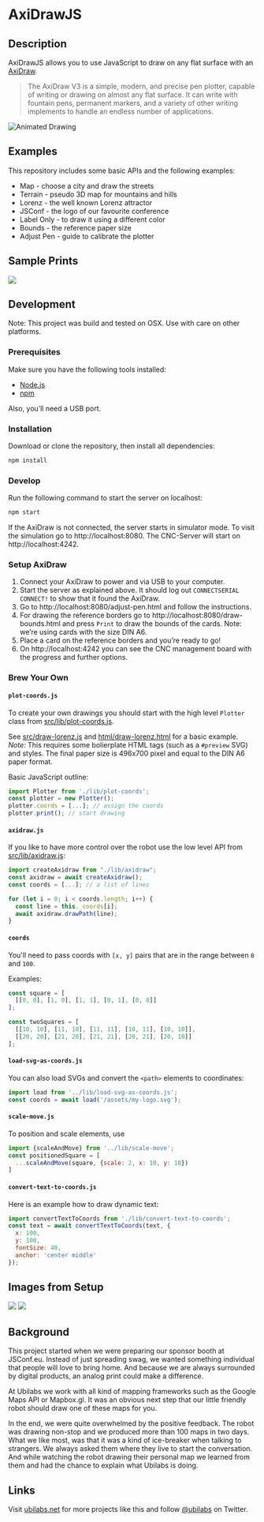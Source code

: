 # AxiDrawJS

## Description

AxiDrawJS allows you to use JavaScript to draw on any flat surface with an [AxiDraw](https://www.axidraw.com/).

> The AxiDraw V3 is a simple, modern, and precise pen plotter, capable of writing or drawing on almost any flat surface. It can write with fountain pens, permanent markers, and a variety of other writing implements to handle an endless number of applications.

![Animated Drawing](images/drawing.gif)

## Examples

This repository includes some basic APIs and the following examples:

* Map - choose a city and draw the streets
* Terrain - pseudo 3D map for mountains and hills
* Lorenz - the well known Lorenz attractor
* JSConf - the logo of our favourite conference
* Label Only - to draw it using a different color 
* Bounds - the reference paper size
* Adjust Pen - guide to calibrate the plotter

## Sample Prints

![](images/examples.jpg)

## Development

Note: This project was build and tested on OSX. Use with care on other platforms.

### Prerequisites

Make sure you have the following tools installed:

* [Node.js](https://nodejs.org/)
* [npm](https://www.npmjs.com/)

Also, you’ll need a USB port.

### Installation

Download or clone the repository, then install all dependencies:

```sh
npm install
```

### Develop

Run the following command to start the server on localhost:

```sh
npm start
```

If the AxiDraw is not connected, the server starts in simulator mode. To visit the simulation go to http://localhost:8080. The CNC-Server will start on http://localhost:4242.

### Setup AxiDraw

1. Connect your AxiDraw to power and via USB to your computer.
1. Start the server as explained above. It should log out `CONNECTSERIAL CONNECT!` to show that it found the AxiDraw.
1. Go to http://localhost:8080/adjust-pen.html and follow the instructions.
1. For drawing the reference borders go to http://localhost:8080/draw-bounds.html and press `Print` to draw the bounds of the cards. Note: we’re using cards with the size DIN A6.
1. Place a card on the reference borders and you’re ready to go!
1. On http://localhost:4242 you can see the CNC management board with the progress and further options.


### Brew Your Own

#### `plot-coords.js`

To create your own drawings you should start with the high level `Plotter` class from [src/lib/plot-coords.js](/src/lib/plot-coords.js). 

See [src/draw-lorenz.js](/src/draw-lorenz.js) and [html/draw-lorenz.html](/html/draw-lorenz.html) for a basic example. _Note:_ This requires some bolierplate HTML tags (such as a `#preview` SVG) and styles. The final paper size is 496x700 pixel and equal to the DIN A6 paper format. 

Basic JavaScript outline:

```js
import Plotter from './lib/plot-coords';
const plotter = new Plotter();
plotter.coords = [...]; // assign the coords
plotter.print(); // start drawing
```

#### `axidraw.js`

If you like to have more control over the robot use the low level API from [src/lib/axidraw.js](/src/lib/axidraw.js):

```js
import createAxidraw from "./lib/axidraw";
const axidraw = await createAxidraw();
const coords = [...]; // a list of lines 

for (let i = 0; i < coords.length; i++) {
  const line = this._coords[i];
  await axidraw.drawPath(line);
}
```

#### `coords`

You'll need to pass coords with `[x, y]` pairs that are in the range between `0` and `100`. 

Examples:

```js
const square = [
  [[0, 0], [1, 0], [1, 1], [0, 1], [0, 0]]
];

const twoSquares = [
  [[10, 10], [11, 10], [11, 11], [10, 11], [10, 10]],
  [[20, 20], [21, 20], [21, 21], [20, 21], [20, 10]]
];

```

#### `load-svg-as-coords.js`

You can also load SVGs and convert the `<path>` elements to coordinates:

```js
import load from '../lib/load-svg-as-coords.js';
const coords = await load('/assets/my-logo.svg');
```

#### `scale-move.js`


To position and scale elements, use 

```js
import {scaleAndMove} from '../lib/scale-move';
const positionedSquare = [
  ...scaleAndMove(square, {scale: 2, x: 10, y: 10})
]
```

#### `convert-text-to-coords.js`

Here is an example how to draw dynamic text:

```js
import convertTextToCoords from './lib/convert-text-to-coords';
const text = await convertTextToCoords(text, {
  x: 100,
  y: 100,
  fontSize: 40,
  anchor: 'center middle'
});

```

## Images from Setup

![](images/overview.jpg)
![](images/detail.jpg)

## Background

This project started when we were preparing our sponsor booth at JSConf.eu. Instead of just spreading swag, we wanted something individual that people will love to bring home.  And because we are always surrounded by digital products, an analog print could make a difference. 

At Ubilabs we work with all kind of mapping frameworks such as the Google Maps API or Mapbox.gl. It was an obvious next step that our little friendly robot should draw one of these maps for you.

In the end, we were quite overwhelmed by the positive feedback. The robot was drawing non-stop and we produced more than 100 maps in two days. What we like most, was that it was a kind of ice-breaker when talking to strangers. We always asked them where they live to start the conversation. And while watching the robot drawing their personal map we learned from them and had the chance to explain what Ubilabs is doing.

## Links

Visit [ubilabs.net](https://ubilabs.net/) for more projects like this and follow [@ubilabs](https://twitter.com/ubilabs) on Twitter.
